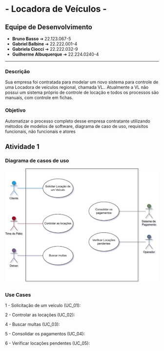 # - Locadora de Veículos - 
## Equipe de Desenvolvimento

- **Bruno Basso** ➔ 22.123.067-5
- **Gabriel Balbine** ➔ 22.222.001-4
- **Gabriela Ciocci** ➔ 22.222.032-9
- **Guilherme Albuquerque** ➔ 22.224.0240-4

---------------------------------------------------

### Descrição

Sua empresa foi contratada para modelar um novo sistema para controle de uma Locadora de veículos regional, chamada VL..
Atualmente a VL não possui um sistema próprio de controle de locação e todos os processos são manuais, com controle em fichas.

### Objetivo

Automatizar o processo completo desse empresa contratante utilizando métodos de modelos de software, diagrama de caso de uso, requisitos funcionais, não funcionais e atores

## Atividade 1


### Diagrama de casos de uso

<img src=UseCasesVL.drawio.png>

### Use Cases

1 - Solicitação de um veículo (UC_01):


2 - Controlar as locações (UC_02):


4 - Buscar multas (UC_03):


5 - Consolidar os pagamentos (UC_04):


6 - Verificar locações pendentes (UC_05):


  

